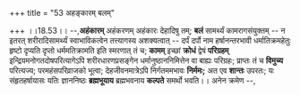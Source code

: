 +++
title = "53 अहङ्कारम् बलम्"

+++
।।18.53।। --,**अहंकारम्** अहंकरणम् अहंकारः देहादिषु तम्; **बलं**
सामर्थ्यं कामरागसंयुक्तम् -- न इतरत् शरीरादिसामर्थ्यं स्वाभाविकत्वेन
तत्त्यागस्य अशक्यत्वात् -- दर्पं दर्पो नाम हर्षानन्तरभावी
धर्मातिक्रमहेतुः हृष्टो दृप्यति दृप्तो धर्ममतिक्रामति इति स्मरणात् तं च;
**कामम्** इच्छां **क्रोधं** द्वेषं **परिग्रहम्**
इन्द्रियमनोगतदोषपरित्यागेऽपि शरीरधारणप्रसङ्गेन धर्मानुष्ठाननिमित्तेन वा
बाह्यः परिग्रहः; प्राप्तः तं च **विमुच्य** परित्यज्य; परमहंसपरिव्राजको
भूत्वा; देहजीवनमात्रेऽपि निर्गतममभावः **निर्ममः;** अत एव **शान्तः**
उपरतः; यः संहृतहर्षायासः यतिः ज्ञाननिष्ठः **ब्रह्मभूयाय** ब्रह्मभवनाय
**कल्पते** समर्थो भवति।। अनेन क्रमेण --,
